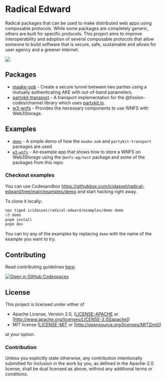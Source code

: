 # Radical Edward

Radical packages that can be used to make distributed web apps using composable protocols. While some packages are completely generic, others are built for specific protocols. This project aims to improve interoperability and adoption of several composable protocols that allow someone to build software that is secure, safe, sustainable and allows for user agency and a greener internet.

![](https://i.pinimg.com/736x/49/c8/d4/49c8d4ac8b632a0fe2661cb4006fba32--purple-shorts-gif-art.jpg)

## Packages

- [maake-oob](https://github.com/icidasset/radical-edward/tree/main/packages/maake-oob) - Create a secure tunnel between two parties using a mutually authenticating AKE with out-of-band parameters.
- [partykit-transport](https://github.com/icidasset/radical-edward/tree/main/packages/partykit-transport) - A transport implementation for the @fission-codes/channel library which uses [partykit.io](https://partykit.io).
- [w3-wnfs](https://github.com/icidasset/radical-edward/tree/main/packages/w3-wnfs) - Provides the necessary components to use WNFS with Web3Storage.

## Examples

- [`demo`](https://github.com/icidasset/radical-edward/tree/main/examples/demo) - A simple demo of how the `maake-oob` and `partykit-transport` packages are used.
- [`w3-wnfs`](https://github.com/icidasset/radical-edward/tree/main/examples/w3-wnfs) - An example app that shows how to store a WNFS on Web3Storage using the `@wnfs-wg/nest` package and some of the packages from this repo.

### Checkout examples

You can use Codesandbox <https://githubbox.com/icidasset/radical-edward/tree/main/examples/demo> and start hacking right away.

To clone it locally:

```bash
npx tiged icidasset/radical-edward/examples/demo demo
cd demo
pnpm install
pnpm dev
```

You can try any of the examples by replacing `demo` with the name of the example you want to try.

## Contributing

Read contributing guidelines [here](.github/CONTRIBUTING.md).

[![Open in GitHub Codespaces](https://github.com/codespaces/badge.svg)](https://codespaces.new/icidasset/radical-edward)

## License

This project is licensed under either of

- Apache License, Version 2.0, ([LICENSE-APACHE](./LICENSE-APACHE) or
  [http://www.apache.org/licenses/LICENSE-2.0][apache])
- MIT license ([LICENSE-MIT](./LICENSE-MIT) or
  [http://opensource.org/licenses/MIT][mit])

at your option.

### Contribution

Unless you explicitly state otherwise, any contribution intentionally
submitted for inclusion in the work by you, as defined in the Apache-2.0
license, shall be dual licensed as above, without any additional terms or
conditions.

[apache]: https://www.apache.org/licenses/LICENSE-2.0
[mit]: http://opensource.org/licenses/MIT
